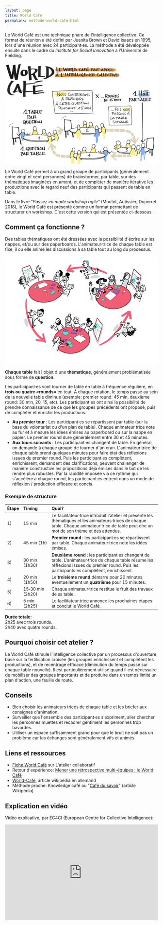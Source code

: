 ```yaml
---
layout: page
title: World Café
permalink: methode-world-cafe.html
---
```


Le World Café est une technique phare de l'intelligence collective. Ce format de réunion a été défini par Juanita Brown et David Isaacs en 1995, lors d'une réunion avec 24 participant·es. La méthode a été développée ensuite dans le cadre du *Institute for Social Innovation* à l'Université de Fielding.

![Source: myhappyjob.fr](images/world-cafe.jpg)

Le World Café permet à un grand groupe de participants (généralement entre vingt et cent personnes) de brainstormer, par table, sur des thématiques imaginées en amont, et de compléter de manière itérative les productions avec le regard neuf des participants qui passent de table en table.

Dans le livre *"Passez en mode workshop agile"* (Moutot, Autissier, Duperret 2018), le World Café est présenté comme un format permettant de structurer un workshop. C'est cette version qui est présentée ci-dessous.

## Comment ça fonctionne ?

Des tables thématiques ont été dressées avec la possibilité d'écrire sur les nappes, et/ou sur des paperboards. L'animateur·trice de chaque table est fixe, il ou elle anime les discussions à sa table tout au long du processus.

![Source: manageduc.fr](images/illustration-world-cafe.jpg)

**Chaque table** fait l'objet d'une **thématique**, généralement problématisée sous forme de **question**.

Les participant·es vont tourner de table en table à fréquence régulière, en **trois ou quatre «rounds»** en tout. À chaque rotation, le temps passé au sein de la nouvelle table diminue (exemple: premier round: 45 min, deuxième round: 30 min, 20, 15, etc). Les participant·es ont ainsi la possibilité de prendre connaissance de ce que les groupes précédents ont proposé, puis de compléter et enrichir les productions.

- **Au premier tour** : Les participant·es se répartissent par table (sur la base du volontariat ou d'un plan de table). Chaque animateur·trice note au fur et à mesure les idées émises au paperboard ou sur la nappe en papier. Le premier round dure généralement entre 30 et 45 minutes.
- **Aux tours suivants** : Les participant·es changent de table. En général, on demande à chaque groupe de tourner d'un cran. L'animateur·trice de chaque table prend quelques minutes pour faire état des réflexions issues du premier round. Puis les participant·es complètent, enrichissent, demandent des clarifications, peuvent challenger de manière constructive les propositions déjà émises dans le but de les rendre plus robustes. Par la rapidité imposée via ce rythme qui s'accélère à chaque round, les participant·es entrent dans un mode de réflexion / production efficace et concis.

### Exemple de structure

| Étape   | Timing  | Quoi?    |
|:------- |:------- |:----------------- |
| 1) | 15 min | Le facilitateur·trice introduit l'atelier et présente les thématiques et les animateurs·trices de chaque table. Chaque animateur·trice de table peut dire un mot de son thème et des attendus. |
| 2) | 45 min (1h) | **Premier round** : les participant·es se répartissent par table. Chaque animateur·trice note les idées émises. |
| 3) | 30 min (1h30) | **Deuxième round** : les participant·es changent de table. L'animateur·trice de chaque table résume les réflexions issues du premier round. Puis les participants·es complètent, enrichissent. |
| 4) | 20 min (1h50) | Le **troisième round** démarre pour 20 minutes, éventuellement un **quatrième** pour 15 minutes. |
| 5) | 15‑30&nbsp;min (2h20) | Chaque animateur·trice restitue le fruit des travaux de sa table. |
| 6) | 5 min (2h25) | Le facilitateur·trice annonce les prochaines étapes et conclut le World Café. |

**Durée totale:**  
2h25 avec trois rounds.  
2h40 avec quatre rounds.

## Pourquoi choisir cet atelier ?

Le World Café stimule l'intelligence collective par un processus d'ouverture basé sur la fertilisation croisée (les groupes enrichissent et complètent les productions), et de recentrage efficace (diminution du temps passé sur chaque table nouvelle). Il est particulièrement utilisé quand il est nécessaire de mobiliser des groupes importants et de produire dans un temps limité un plan d'action, une feuille de route.

## Conseils

- Bien choisir les animateurs·trices de chaque table et les briefer aux consignes d'animation.
- Surveiller que l'ensemble des participant·es s'expriment, aller chercher les personnes muettes et recadrer gentiment les personnes trop bavardes.
- Utiliser un espace suffisamment grand pour que le bruit ne soit pas un problème car les échanges sont généralement vifs et animés.

## Liens et ressources

- [Fiche World Café](https://www.atelier-collaboratif.com/58-world-cafe.html) sur L'atelier collaboratif
- Retour d'expérience: [Mener une rétrospective multi-équipes : le World Café](https://jp-lambert.me/mener-une-r%C3%A9trospective-multi-%C3%A9quipes-le-world-caf%C3%A9-f7f7914a8655)
- [World-Café](https://de.wikipedia.org/wiki/World-Caf%C3%A9), article wikipédia en allemand
- Méthode proche: Knowledge café ou "[Café du savoir](https://fr.wikipedia.org/wiki/Caf%C3%A9_du_savoir)" (article Wikipédia)

## Explication en vidéo

Vidéo explicative, par EC4CI (European Centre for Collective Intelligence):

<iframe width="100%" height="315" src="https://www.youtube.com/embed/KxRw34MvH5U" title="YouTube video player" frameborder="0" allow="accelerometer; autoplay; clipboard-write; encrypted-media; gyroscope; picture-in-picture" allowfullscreen></iframe>


